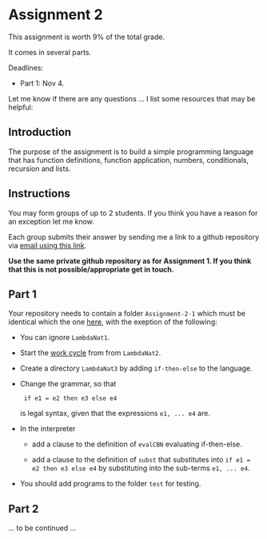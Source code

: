 # Assignment 2

This assignment is worth 9% of the total grade.

It comes in several parts.

Deadlines: 

- Part 1: Nov 4.

Let me know if there are any questions ... I list some resources that may be helpful:

## Introduction

The purpose of the assignment is to build a simple programming language that has function definitions, function application, numbers, conditionals, recursion and lists.


## Instructions

You may form groups of up to 2 students. If you think you have a reason for an exception let me know.

Each group submits their answer by sending me a link to a github repository via [email using this link](mailto:akurz@chapman.edu?subject=CPSC-354-Assignment-2).

**Use the same private github repository as for Assignment 1. If you think that this is not possible/appropriate get in touch.**

## Part 1

Your repository needs to contain a folder `Assignment-2-1` which must be identical which the one [here](https://github.com/alexhkurz/programming-languages-2020/tree/master/Assignment-2-1), with the exeption of the following:

- You can ignore `LambdaNat1`.

- Start the [work cycle](https://github.com/alexhkurz/programming-languages-2020/blob/master/Lab1-Lambda-Calculus/README.md#the-work-cycle-build-a-new-language) from from `LambdaNat2`.

- Create a directory `LambdaNat3` by adding `if-then-else` to the language.

 - Change the grammar, so that 

        if e1 = e2 then e3 else e4

    is legal syntax, given that the expressions `e1, ... e4` are.

- In the interpreter
    -  add a clause to the definition of `evalCBN` evaluating  if-then-else.

    -  add a clause to the definition of `subst` that substitutes into `if e1 = e2 then e3 else e4` by substituting into the sub-terms `e1, ... e4`. 

- You should add programs to the folder `test` for testing.

## Part 2

... to be continued ...